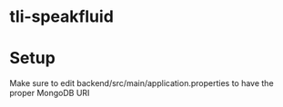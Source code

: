 # tli-speakfluid

# Setup

Make sure to edit backend/src/main/application.properties to have the proper MongoDB URI
